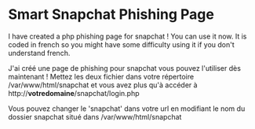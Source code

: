 <h1>Smart Snapchat Phishing Page</h1>
I have created a php phishing page for snapchat ! You can use it now. It is coded in french so you might have some difficulty using it if you don't understand french.

J'ai créé une page de phishing pour snapchat vous pouvez l'utiliser dès maintenant ! Mettez les deux fichier dans votre répertoire /var/www/html/snapchat et vous avez plus qu'à accéder
à http://**votredomaine**/snapchat/login.php

Vous pouvez changer le 'snapchat' dans votre url en modifiant le nom du dossier snapchat situé dans /var/www/html/snapchat
